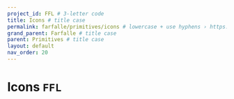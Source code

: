 ```yaml
---
project_id: FFL # 3-letter code
title: Icons # title case
permalink: farfalle/primitives/icons # lowercase + use hyphens › https://tinyurl.com/27kmc4rb
grand_parent: Farfalle # title case
parent: Primitives # title case
layout: default
nav_order: 20
---
```


# Icons `FFL`
